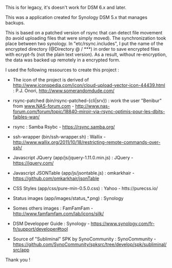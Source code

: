 This is for legacy, it's doesn't work for DSM 6.x and later.

This was a application created for Synology DSM 5.x that manages backups. 

This is based on a patched version of rsync that can detect file movement (to avoid uploading files that were simply moved). The synchronization took place between two synology. In "etc/rsync.includes", I put the name of the encrypted directory (@Directory @ / ***) in order to save encrypted files with ecrypt-fs (not the plain text version). As a result, without re-encryption, the data was backed up remotely in a encrypted form.

I used the following ressources to create this project :

 - The icon of the project is derived of http://www.iconspedia.com/icon/cloud-upload-vector-icon-44439.html : P.J. Onori, http://www.somerandomdude.com/
 - rsync-patched (bin/rsync-patched-{cli|srv}) : work the user "Benibur" from www.NAS-forum.com - http://www.nas-forum.com/forum/topic/18840-miroir-via-rsync-optimis-pour-les-dbits-faibles-wan/
 - rsync : Samba Rsybc - https://rsync.samba.org/
 - ssh-wrapper (bin/ssh-wrapper.sh) : Wallix - http://www.wallix.org/2011/10/18/restricting-remote-commands-over-ssh/
 - Javascript JQuery (app/js/jquery-1.11.0.min.js) : JQuery - https://jquery.com/
 - Javascript JSONTable (app/js/jsontable.js) : omkarkhair - https://github.com/omkarkhair/jsonTable
 - CSS Styles (app/css/pure-min-0.5.0.css) : Yahoo - htts://purecss.io/
 - Status images (app/images/status_*.png) : Synology
 - Somes others images : FamFamFam - http://www.famfamfam.com/lab/icons/silk/
 
 - DSM Developper Guide : Synology - https://www.synology.com/fr-fr/support/developer#tool
 - Source of "Subliminal" SPK by SynoCommunity : SynoCommunity - https://github.com/SynoCommunity/spksrc/tree/develop/spk/subliminal/src/app

Thank you !